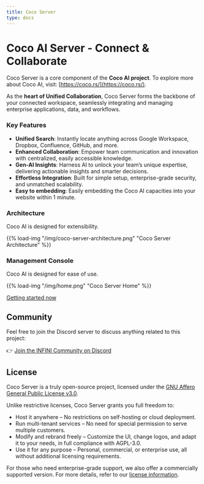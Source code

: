 ```yaml
---
title: Coco Server
type: docs
---
```


# Coco AI Server - **Co**nnect & **Co**llaborate

Coco Server is a core component of the **Coco AI project**. To explore more about Coco AI, visit: [https://coco.rs/](https://coco.rs/).

As the **heart of Unified Collaboration**, Coco Server forms the backbone of your connected workspace, seamlessly integrating and managing enterprise applications, data, and workflows.

### Key Features

- **Unified Search**: Instantly locate anything across Google Workspace, Dropbox, Confluence, GitHub, and more.
- **Enhanced Collaboration**: Empower team communication and innovation with centralized, easily accessible knowledge.
- **Gen-AI Insights**: Harness AI to unlock your team’s unique expertise, delivering actionable insights and smarter decisions.
- **Effortless Integration**: Built for simple setup, enterprise-grade security, and unmatched scalability.
- **Easy to embedding**: Easily embedding the Coco AI capacities into your website within 1 minute.

### Architecture

Coco AI is designed for extensibility.

{{% load-img "/img/coco-server-architecture.png" "Coco Server Architecture" %}}


### Management Console

Coco AI is designed for ease of use.

{{% load-img "/img/home.png" "Coco Server Home" %}}


[Getting started now](./docs/getting-started/install)

## Community

Feel free to join the Discord server to discuss anything related to this project:

👉 [Join the INFINI Community on Discord](https://discord.gg/4tKTMkkvVX)


## License

Coco Server is a truly open-source project, licensed under the [GNU Affero General Public License v3.0](https://opensource.org/licenses/AGPL-3.0).

Unlike restrictive licenses, Coco Server grants you full freedom to:
- Host it anywhere – No restrictions on self-hosting or cloud deployment.
- Run multi-tenant services – No need for special permission to serve multiple customers.
- Modify and rebrand freely – Customize the UI, change logos, and adapt it to your needs, in full compliance with AGPL-3.0.
- Use it for any purpose – Personal, commercial, or enterprise use, all without additional licensing requirements.

For those who need enterprise-grade support, we also offer a commercially supported version.
For more details, refer to our [license information](https://github.com/infinilabs/coco-server/blob/main/LICENSE).